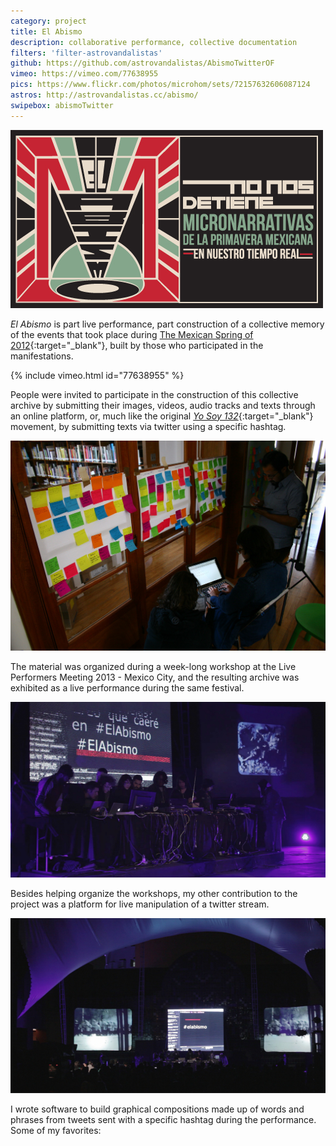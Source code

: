 ```yaml
---
category: project
title: El Abismo
description: collaborative performance, collective documentation
filters: 'filter-astrovandalistas'
github: https://github.com/astrovandalistas/AbismoTwitterOF
vimeo: https://vimeo.com/77638955
pics: https://www.flickr.com/photos/microhom/sets/72157632606087124
astros: http://astrovandalistas.cc/abismo/
swipebox: abismoTwitter
---
```

![](/assets/projects/el-abismo/logoHEADER1.jpg)

*El Abismo* is part live performance, part construction of a collective memory of the events that took place during [The Mexican Spring of 2012](http://en.wikipedia.org/wiki/Yo_Soy_132){:target="_blank"}, built by those who participated in the manifestations.

{% include vimeo.html id="77638955" %}

People were invited to participate in the construction of this collective archive by submitting their images, videos, audio tracks and texts through an online platform, or, much like the original [*Yo Soy 132*](http://en.wikipedia.org/wiki/Yo_Soy_132){:target="_blank"} movement, by submitting texts via twitter using a specific hashtag.

![](/assets/projects/el-abismo/abismo10.jpg)

The material was organized during a week-long workshop at the Live Performers Meeting 2013 - Mexico City, and the resulting archive was exhibited as a live performance during the same festival.

![](/assets/projects/el-abismo/abismoLPM03.jpg)

Besides helping organize the workshops, my other contribution to the project was a platform for live manipulation of a twitter stream.

![](/assets/projects/el-abismo/abismoLPM05.jpg)

I wrote software to build graphical compositions made up of words and phrases from tweets sent with a specific hashtag during the performance. Some of my favorites:
